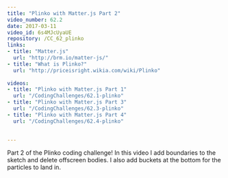 ```yaml
---
title: "Plinko with Matter.js Part 2"
video_number: 62.2
date: 2017-03-11
video_id: 6s4MJcUyaUE
repository: /CC_62_plinko
links:
- title: "Matter.js"  
  url: "http://brm.io/matter-js/"
- title: "What is Plinko?"  
  url: "http://priceisright.wikia.com/wiki/Plinko"
  
videos:
- title: "Plinko with Matter.js Part 1"
  url: "/CodingChallenges/62.1-plinko"
- title: "Plinko with Matter.js Part 3"
  url: "/CodingChallenges/62.3-plinko"
- title: "Plinko with Matter.js Part 4"
  url: "/CodingChallenges/62.4-plinko"

  
---
```


Part 2 of the Plinko coding challenge! In this video I add boundaries to the sketch and delete offscreen bodies. I also add buckets at the bottom for the particles to land in.

